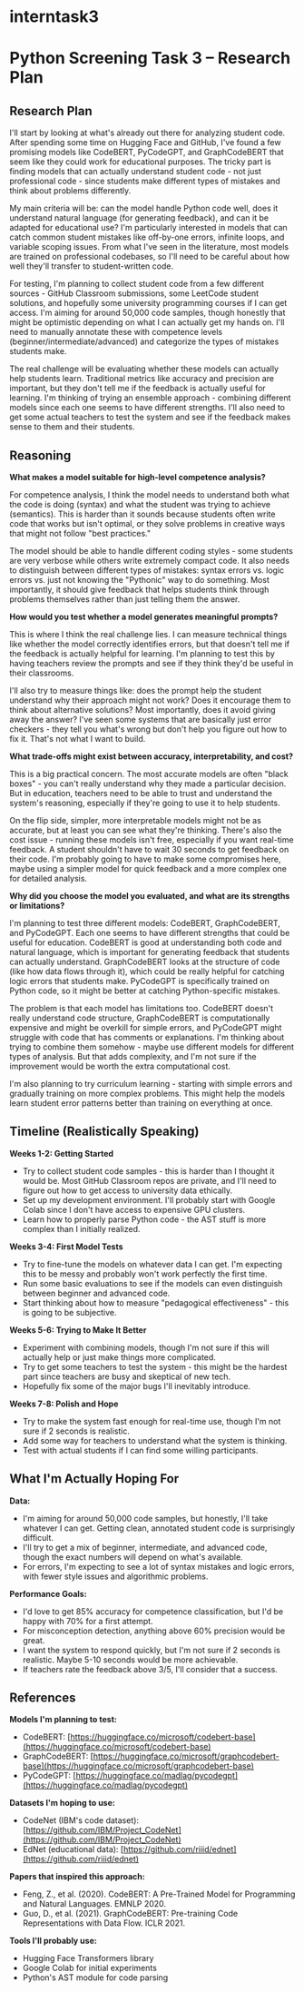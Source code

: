 # interntask3
# Python Screening Task 3 – Research Plan

## Research Plan

I'll start by looking at what's already out there for analyzing student code. After spending some time on Hugging Face and GitHub, I've found a few promising models like CodeBERT, PyCodeGPT, and GraphCodeBERT that seem like they could work for educational purposes. The tricky part is finding models that can actually understand student code - not just professional code - since students make different types of mistakes and think about problems differently.

My main criteria will be: can the model handle Python code well, does it understand natural language (for generating feedback), and can it be adapted for educational use? I'm particularly interested in models that can catch common student mistakes like off-by-one errors, infinite loops, and variable scoping issues. From what I've seen in the literature, most models are trained on professional codebases, so I'll need to be careful about how well they'll transfer to student-written code.

For testing, I'm planning to collect student code from a few different sources - GitHub Classroom submissions, some LeetCode student solutions, and hopefully some university programming courses if I can get access. I'm aiming for around 50,000 code samples, though honestly that might be optimistic depending on what I can actually get my hands on. I'll need to manually annotate these with competence levels (beginner/intermediate/advanced) and categorize the types of mistakes students make.

The real challenge will be evaluating whether these models can actually help students learn. Traditional metrics like accuracy and precision are important, but they don't tell me if the feedback is actually useful for learning. I'm thinking of trying an ensemble approach - combining different models since each one seems to have different strengths. I'll also need to get some actual teachers to test the system and see if the feedback makes sense to them and their students.

## Reasoning

**What makes a model suitable for high-level competence analysis?**

For competence analysis, I think the model needs to understand both what the code is doing (syntax) and what the student was trying to achieve (semantics). This is harder than it sounds because students often write code that works but isn't optimal, or they solve problems in creative ways that might not follow "best practices." 

The model should be able to handle different coding styles - some students are very verbose while others write extremely compact code. It also needs to distinguish between different types of mistakes: syntax errors vs. logic errors vs. just not knowing the "Pythonic" way to do something. Most importantly, it should give feedback that helps students think through problems themselves rather than just telling them the answer.

**How would you test whether a model generates meaningful prompts?**

This is where I think the real challenge lies. I can measure technical things like whether the model correctly identifies errors, but that doesn't tell me if the feedback is actually helpful for learning. I'm planning to test this by having teachers review the prompts and see if they think they'd be useful in their classrooms. 

I'll also try to measure things like: does the prompt help the student understand why their approach might not work? Does it encourage them to think about alternative solutions? Most importantly, does it avoid giving away the answer? I've seen some systems that are basically just error checkers - they tell you what's wrong but don't help you figure out how to fix it. That's not what I want to build.

**What trade-offs might exist between accuracy, interpretability, and cost?**

This is a big practical concern. The most accurate models are often "black boxes" - you can't really understand why they made a particular decision. But in education, teachers need to be able to trust and understand the system's reasoning, especially if they're going to use it to help students.

On the flip side, simpler, more interpretable models might not be as accurate, but at least you can see what they're thinking. There's also the cost issue - running these models isn't free, especially if you want real-time feedback. A student shouldn't have to wait 30 seconds to get feedback on their code. I'm probably going to have to make some compromises here, maybe using a simpler model for quick feedback and a more complex one for detailed analysis.

**Why did you choose the model you evaluated, and what are its strengths or limitations?**

I'm planning to test three different models: CodeBERT, GraphCodeBERT, and PyCodeGPT. Each one seems to have different strengths that could be useful for education. CodeBERT is good at understanding both code and natural language, which is important for generating feedback that students can actually understand. GraphCodeBERT looks at the structure of code (like how data flows through it), which could be really helpful for catching logic errors that students make. PyCodeGPT is specifically trained on Python code, so it might be better at catching Python-specific mistakes.

The problem is that each model has limitations too. CodeBERT doesn't really understand code structure, GraphCodeBERT is computationally expensive and might be overkill for simple errors, and PyCodeGPT might struggle with code that has comments or explanations. I'm thinking about trying to combine them somehow - maybe use different models for different types of analysis. But that adds complexity, and I'm not sure if the improvement would be worth the extra computational cost.

I'm also planning to try curriculum learning - starting with simple errors and gradually training on more complex problems. This might help the models learn student error patterns better than training on everything at once.

## Timeline (Realistically Speaking)

**Weeks 1-2: Getting Started**
- Try to collect student code samples - this is harder than I thought it would be. Most GitHub Classroom repos are private, and I'll need to figure out how to get access to university data ethically.
- Set up my development environment. I'll probably start with Google Colab since I don't have access to expensive GPU clusters.
- Learn how to properly parse Python code - the AST stuff is more complex than I initially realized.

**Weeks 3-4: First Model Tests**
- Try to fine-tune the models on whatever data I can get. I'm expecting this to be messy and probably won't work perfectly the first time.
- Run some basic evaluations to see if the models can even distinguish between beginner and advanced code.
- Start thinking about how to measure "pedagogical effectiveness" - this is going to be subjective.

**Weeks 5-6: Trying to Make It Better**
- Experiment with combining models, though I'm not sure if this will actually help or just make things more complicated.
- Try to get some teachers to test the system - this might be the hardest part since teachers are busy and skeptical of new tech.
- Hopefully fix some of the major bugs I'll inevitably introduce.

**Weeks 7-8: Polish and Hope**
- Try to make the system fast enough for real-time use, though I'm not sure if 2 seconds is realistic.
- Add some way for teachers to understand what the system is thinking.
- Test with actual students if I can find some willing participants.

## What I'm Actually Hoping For

**Data:**
- I'm aiming for around 50,000 code samples, but honestly, I'll take whatever I can get. Getting clean, annotated student code is surprisingly difficult.
- I'll try to get a mix of beginner, intermediate, and advanced code, though the exact numbers will depend on what's available.
- For errors, I'm expecting to see a lot of syntax mistakes and logic errors, with fewer style issues and algorithmic problems.

**Performance Goals:**
- I'd love to get 85% accuracy for competence classification, but I'd be happy with 70% for a first attempt.
- For misconception detection, anything above 60% precision would be great.
- I want the system to respond quickly, but I'm not sure if 2 seconds is realistic. Maybe 5-10 seconds would be more achievable.
- If teachers rate the feedback above 3/5, I'll consider that a success.

## References

**Models I'm planning to test:**
- CodeBERT: [https://huggingface.co/microsoft/codebert-base](https://huggingface.co/microsoft/codebert-base)
- GraphCodeBERT: [https://huggingface.co/microsoft/graphcodebert-base](https://huggingface.co/microsoft/graphcodebert-base)  
- PyCodeGPT: [https://huggingface.co/madlag/pycodegpt](https://huggingface.co/madlag/pycodegpt)

**Datasets I'm hoping to use:**
- CodeNet (IBM's code dataset): [https://github.com/IBM/Project_CodeNet](https://github.com/IBM/Project_CodeNet)
- EdNet (educational data): [https://github.com/riiid/ednet](https://github.com/riiid/ednet)

**Papers that inspired this approach:**
- Feng, Z., et al. (2020). CodeBERT: A Pre-Trained Model for Programming and Natural Languages. EMNLP 2020.
- Guo, D., et al. (2021). GraphCodeBERT: Pre-training Code Representations with Data Flow. ICLR 2021.

**Tools I'll probably use:**
- Hugging Face Transformers library
- Google Colab for initial experiments
- Python's AST module for code parsing
